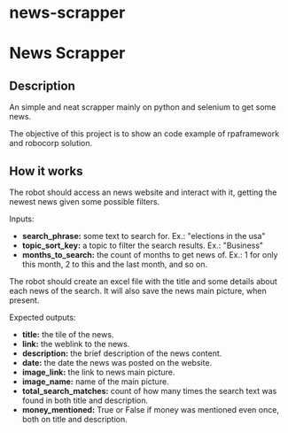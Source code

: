 # news-scrapper
<h1>News Scrapper</h1>

<h2>Description</h2>
<p>
An simple and neat scrapper mainly on python and selenium to get some news.

The objective of this project is to show an code example of rpaframework and robocorp solution.
</p>

<h2>How it works</h2>
<p>
The robot should access an news website and interact with it, getting the newest news given some possible filters.

Inputs:
</p>
<ul>
<li><b>search_phrase:</b> some text to search for. Ex.: "elections in the usa"</li>
<li><b>topic_sort_key:</b> a topic to filter the search results. Ex.: "Business"</li>
<li><b>months_to_search:</b> the count of months to get news of. Ex.: 1 for only this month, 2 to this and the last month, and so on.</li>
</ul>

<p>The robot should create an excel file with the title and some details about each news of the search.
It will also save the news main picture, when present.

Expected outputs:</p>
<ul>
<li><b>title:</b> the tile of the news.</li>
<li><b>link:</b> the weblink to the news.</li>
<li><b>description:</b> the brief description of the news content.</li>
<li><b>date:</b> the date the news was posted on the website.</li>
<li><b>image_link:</b> the link to news main picture.</li>
<li><b>image_name:</b> name of the main picture.</li>
<li><b>total_search_matches:</b> count of how many times the search text was found in both title and description.</li>
<li><b>money_mentioned:</b> True or False if money was mentioned even once, both on title and description.</li>
</ul>

